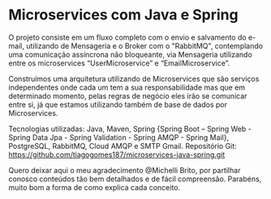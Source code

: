 # Microservices com Java e Spring

<p>
 O projeto consiste em um fluxo completo com o envio e salvamento do e-mail, utilizando de Mensageria e o Broker com o "RabbitMQ", contemplando uma comunicação assíncrona não bloqueante, via Mensageria utilizando entre os microservices “UserMicroservice” e “EmailMicroservice”.

Construímos uma arquitetura utilizando de Microservices que são serviços independentes onde cada um tem a sua responsabilidade mas que em determinado momento, pelas regras de negócio eles irão se comunicar entre si, já que estamos utilizando também de base de dados por Microservices.

Tecnologias utilizadas: Java, Maven, Spring {Spring Boot – Spring Web - Spring Data Jpa - Spring Validation - Spring AMQP - Spring Mail}, PostgreSQL, RabbitMQ, Cloud AMQP e SMTP Gmail.
Repositório Git: https://github.com/tiagogomes187/microservices-java-spring.git 

Quero deixar aqui o meu agradecimento @Michelli Brito, por partilhar conosco conteúdos tão bem detalhados e de fácil compreensão. Parabéns, muito bom a forma de como explica cada conceito.
</p>
